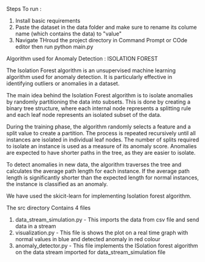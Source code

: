 Steps To run :
1. Install basic requirements
2. Paste the dataset in the data folder and make sure to rename its colume name   (which contains the data) to "value" 
3. Navigate THroud the project directory in Command Prompt or COde editor then run python main.py

Algorithm used for Anomaly Detection : ISOLATION FOREST

The Isolation Forest algorithm is an unsupervised machine learning algorithm used for anomaly detection. It is particularly effective in identifying outliers or anomalies in a dataset.

The main idea behind the Isolation Forest algorithm is to isolate anomalies by randomly partitioning the data into subsets. This is done by creating a binary tree structure, where each internal node represents a splitting rule and each leaf node represents an isolated subset of the data.

During the training phase, the algorithm randomly selects a feature and a split value to create a partition. The process is repeated recursively until all instances are isolated in individual leaf nodes. The number of splits required to isolate an instance is used as a measure of its anomaly score. Anomalies are expected to have shorter paths in the tree, as they are easier to isolate.

To detect anomalies in new data, the algorithm traverses the tree and calculates the average path length for each instance. If the average path length is significantly shorter than the expected length for normal instances, the instance is classified as an anomaly.

We have used the skicit-learn for implementing Isolation forest algorithm.

The src directory Contains 4 files 
1. data_stream_simulation.py - This imports the data from csv file and send data in a stream
2. visualization.py - This file is shows the plot on a real time graph with normal values in blue and detected anomaly in red colour
3. anomaly_detector.py - This file implements the ISolation forest algorithm on the data stream imported for data_stream_simulation file
